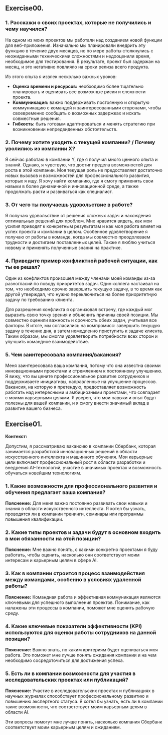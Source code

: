 ## Exercise00.
### 1. Расскажи о своих проектах, которые не получились и чему научился?
На одном из моих проектов мы работали над созданием новой функции для веб-приложения. Изначально мы планировали внедрить эту функцию в течение двух месяцев, но по мере работы столкнулись с неожиданными техническими сложностями и недооценили время, необходимое для тестирования. В результате, проект был задержан на месяц, и это негативно повлияло на сроки релиза всего продукта.

Из этого опыта я извлек несколько важных уроков:
- **Оценка времени и ресурсов:** необходимо более тщательно планировать и оценивать все возможные риски и сложности проекта.
- **Коммуникация:** важно поддерживать постоянную и открытую коммуникацию с командой и заинтересованными сторонами, чтобы своевременно сообщать о возможных задержках и искать совместные решения.
- **Гибкость:** быть готовым адаптироваться и менять стратегию при возникновении непредвиденных обстоятельств.

### 2. Почему хотите уходить с текущей компании? / Почему уволились из компании Х?
Я сейчас работаю в компании Y, где я получил много ценного опыта и знаний. Однако, я чувствую, что достиг предела возможностей для роста в этой компании. Моя текущая роль не предоставляет достаточно новых вызовов и возможностей для профессионального развития, которых я ищу. Я хочу найти компанию, где я смогу применять свои навыки в более динамичной и инновационной среде, а также продолжать расти и развиваться как специалист.

### 3. От чего ты получаешь удовольствие в работе?
Я получаю удовольствие от решения сложных задач и нахождения оптимальных решений для проблем. Мне нравится видеть, как мои усилия приводят к конкретным результатам и как моя работа влияет на успех проекта и компании в целом. Особенное удовлетворение я получаю от работы в команде, когда мы совместно преодолеваем трудности и достигаем поставленных целей. Также я люблю учиться новому и применять полученные знания на практике.

### 4. Приведите пример конфликтной рабочей ситуации, как ты ее решал?
Один из конфликтов произошел между членами моей команды из-за разногласий по поводу приоритетов задач. Один коллега настаивал на том, что необходимо срочно завершить текущую задачу, в то время как другой утверждал, что нужно переключиться на более приоритетную задачу по требованию клиента.

Для разрешения конфликта я организовал встречу, где каждый мог выразить свою точку зрения и объяснить причины своей позиции. Мы совместно оценили важность и срочность обеих задач, учитывая все факторы. В итоге, мы согласились на компромисс: завершить текущую задачу в течение дня, а затем немедленно приступить к задаче клиента. Таким образом, мы смогли удовлетворить потребности всех сторон и улучшить командное взаимодействие.

### 5. Чем заинтересовала компания/вакансия?
Меня заинтересовала ваша компания, потому что она известна своими инновационными проектами и стремлением к постоянному улучшению. Я вижу, что вы цените профессиональное развитие сотрудников и поддерживаете инициативы, направленные на улучшение процессов. Вакансия, на которую я претендую, предоставляет возможность работать над интересными и амбициозными проектами, что совпадает с моими карьерными целями. Я уверен, что мои навыки и опыт будут полезны для вашей компании, и я смогу внести значимый вклад в развитие вашего бизнеса.

## Exercise01.

**Контекст:**

Допустим, я рассматриваю вакансию в компании Сбербанк, которая занимается разработкой инновационных решений в области искусственного интеллекта и машинного обучения. Мои карьерные цели включают профессиональный рост в области разработки и внедрения AI-технологий, участие в значимых проектах и возможность обучаться новейшим технологиям.

### 1. Какие возможности для профессионального развития и обучения предлагает ваша компания?

**Пояснение:**
Для меня важно постоянно развивать свои навыки и знания в области искусственного интеллекта. Я хотел бы узнать, проводятся ли в компании тренинги, семинары или программы повышения квалификации.

### 2. Какие типы проектов и задачи будут в основном входить в мои обязанности на этой позиции?

**Пояснение:**
Мне важно понять, с какими конкретно проектами я буду работать, чтобы оценить, насколько они соответствуют моим интересам и карьерным целям в сфере AI.

### 3. Как в компании строится процесс взаимодействия между командами, особенно в условиях удаленной работы?

**Пояснение:**
Командная работа и эффективная коммуникация являются ключевыми для успешного выполнения проектов. Понимание, как налажены эти процессы в компании, поможет мне оценить рабочую среду.

### 4. Какие ключевые показатели эффективности (KPI) используются для оценки работы сотрудников на данной позиции?

**Пояснение:**
Важно знать, по каким критериям будет оцениваться моя работа. Это поможет мне лучше понять ожидания компании и на чем необходимо сосредоточиться для достижения успеха.

### 5. Есть ли в компании возможности для участия в исследовательских проектах или публикаций?

**Пояснение:**
Участие в исследовательских проектах и публикациях в научных журналах способствует профессиональному развитию и повышению экспертного статуса. Я хотел бы узнать, есть ли в компании такие возможности, что соответствует моим карьерным целям в области AI.

Эти вопросы помогут мне лучше понять, насколько компания Сбербанк соответствует моим карьерным целям и ожиданиям.
